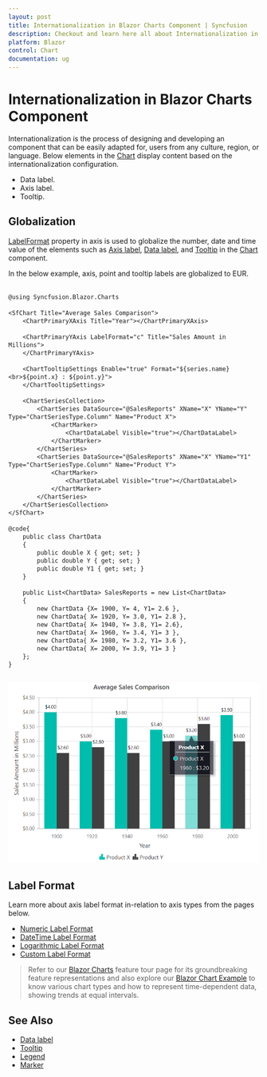 ```yaml
---
layout: post
title: Internationalization in Blazor Charts Component | Syncfusion
description: Checkout and learn here all about Internationalization in Syncfusion Blazor Charts component and more.
platform: Blazor
control: Chart
documentation: ug
---
```


# Internationalization in Blazor Charts Component

Internationalization is the process of designing and developing an component that can be easily adapted for, users from any culture, region, or language. Below elements in the [Chart](https://help.syncfusion.com/cr/blazor/Syncfusion.Blazor.Charts.SfChart.html) display content based on the internationalization configuration.

* Data label.
* Axis label.
* Tooltip.

<!-- markdownlint-disable MD036 -->
## Globalization

[LabelFormat](https://help.syncfusion.com/cr/blazor/Syncfusion.Blazor.Charts.ChartCommonAxis.html#Syncfusion_Blazor_Charts_ChartCommonAxis_LabelFormat) property in axis is used to globalize the number, date and time value of the elements such as [Axis label](https://help.syncfusion.com/cr/blazor/Syncfusion.Blazor.Charts.ChartCommonAxis.html), [Data label](https://help.syncfusion.com/cr/blazor/Syncfusion.Blazor.Charts.ChartDataLabel.html), and [Tooltip](https://help.syncfusion.com/cr/blazor/Syncfusion.Blazor.Charts.ChartTooltipSettings.html) in the [Chart](https://help.syncfusion.com/cr/blazor/Syncfusion.Blazor.Charts.SfChart.html) component.

In the below example, axis, point and tooltip labels are globalized to EUR.

```cshtml

@using Syncfusion.Blazor.Charts

<SfChart Title="Average Sales Comparison">
    <ChartPrimaryXAxis Title="Year"></ChartPrimaryXAxis>

    <ChartPrimaryYAxis LabelFormat="c" Title="Sales Amount in Millions">
    </ChartPrimaryYAxis>

    <ChartTooltipSettings Enable="true" Format="${series.name} <br>${point.x} : ${point.y}">
    </ChartTooltipSettings>

    <ChartSeriesCollection>
        <ChartSeries DataSource="@SalesReports" XName="X" YName="Y" Type="ChartSeriesType.Column" Name="Product X">
            <ChartMarker>
                <ChartDataLabel Visible="true"></ChartDataLabel>
            </ChartMarker>
        </ChartSeries>
        <ChartSeries DataSource="@SalesReports" XName="X" YName="Y1" Type="ChartSeriesType.Column" Name="Product Y">
            <ChartMarker>
                <ChartDataLabel Visible="true"></ChartDataLabel>
            </ChartMarker>
        </ChartSeries>
    </ChartSeriesCollection>
</SfChart>

@code{
    public class ChartData
    {
        public double X { get; set; }
        public double Y { get; set; }
        public double Y1 { get; set; }
    }

    public List<ChartData> SalesReports = new List<ChartData>
	{
        new ChartData {X= 1900, Y= 4, Y1= 2.6 },
        new ChartData{ X= 1920, Y= 3.0, Y1= 2.8 },
        new ChartData{ X= 1940, Y= 3.8, Y1= 2.6},
        new ChartData{ X= 1960, Y= 3.4, Y1= 3 },
        new ChartData{ X= 1980, Y= 3.2, Y1= 3.6 },
        new ChartData{ X= 2000, Y= 3.9, Y1= 3 }
    };
}


```

![Globalization in Blazor Column Chart](images/blazor-column-chart-globalization.png)

## Label Format

Learn more about axis label format in-relation to axis types from the pages below.

* [Numeric Label Format](./numeric-axis#label-format)
* [DateTime Label Format](./date-time-axis#label-format)
* [Logarithmic Label Format](./logarithmic-axis#label-format)
* [Custom Label Format](./numeric-axis#custom-label-format)

> Refer to our [Blazor Charts](https://www.syncfusion.com/blazor-components/blazor-charts) feature tour page for its groundbreaking feature representations and also explore our [Blazor Chart Example](https://blazor.syncfusion.com/demos/chart/line?theme=bootstrap4) to know various chart types and how to represent time-dependent data, showing trends at equal intervals.

## See Also

* [Data label](./data-labels)
* [Tooltip](./tool-tip)
* [Legend](./legend)
* [Marker](./data-markers)